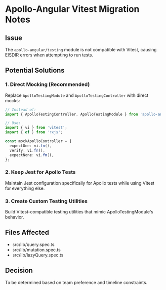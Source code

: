 # Apollo-Angular Vitest Migration Notes

## Issue

The `apollo-angular/testing` module is not compatible with Vitest, causing EISDIR errors when attempting to run tests.

## Potential Solutions

### 1. Direct Mocking (Recommended)

Replace `ApolloTestingModule` and `ApolloTestingController` with direct mocks:

```typescript
// Instead of:
import { ApolloTestingController, ApolloTestingModule } from 'apollo-angular/testing';

// Use:
import { vi } from 'vitest';
import { of } from 'rxjs';

const mockApolloController = {
  expectOne: vi.fn(),
  verify: vi.fn(),
  expectNone: vi.fn(),
};
```

### 2. Keep Jest for Apollo Tests

Maintain Jest configuration specifically for Apollo tests while using Vitest for everything else.

### 3. Create Custom Testing Utilities

Build Vitest-compatible testing utilities that mimic ApolloTestingModule's behavior.

## Files Affected

- src/lib/query.spec.ts
- src/lib/mutation.spec.ts
- src/lib/lazyQuery.spec.ts

## Decision

To be determined based on team preference and timeline constraints.
